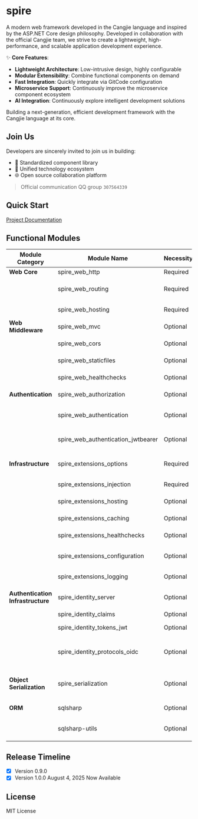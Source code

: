 # spire 

A modern web framework developed in the Cangjie language and inspired by the ASP.NET Core design philosophy. Developed in collaboration with the official Cangjie team, we strive to create a lightweight, high-performance, and scalable application development experience.

✨ **Core Features**:

- **Lightweight Architecture**: Low-intrusive design, highly configurable
- **Modular Extensibility**: Combine functional components on demand
- **Fast Integration**: Quickly integrate via GitCode configuration
- **Microservice Support**: Continuously improve the microservice component ecosystem
- **AI Integration**: Continuously explore intelligent development solutions

Building a next-generation, efficient development framework with the Cangjie language at its core.

## Join Us

Developers are sincerely invited to join us in building:

- 🧩 Standardized component library
- 🔗 Unified technology ecosystem
- 🌐 Open source collaboration platform

> Official communication QQ group `307564339`

## Quick Start

[Project Documentation](https://docs.cangjie-spire.com)

## Functional Modules

| Module Category | Module Name | Necessity | Functional Description |
| -------------- | ----------------------------------- | ------ | ----------------------- |
| **Web Core** | spire_web_http | Required | HTTP Core API |
| | spire_web_routing | Required | Routing and Endpoint Management |
| | spire_web_hosting | Required | Web Hosting Service |
| **Web Middleware** | spire_web_mvc | Optional | MVC Feature Support |
| | spire_web_cors | Optional | Cross-origin middleware |
| | spire_web_staticfiles | Optional | Static file middleware |
| | spire_web_healthchecks | Optional | Health check middleware |
| **Authentication** | spire_web_authorization | Optional | Authorization middleware |
| | spire_web_authentication | Optional | Basic authentication middleware |
| | spire_web_authentication_jwtbearer | Optional | JWT authentication scheme |
| **Infrastructure** | spire_extensions_options | Required | Configuration option management |
| | spire_extensions_injection | Required | Dependency injection |
| | spire_extensions_hosting | Optional | Generic host service |
| | spire_extensions_caching | Optional | Distributed in-memory cache |
| | spire_extensions_healthchecks | Optional | Health check service |
| | spire_extensions_configuration | Optional | Unified Configuration System |
| | spire_extensions_logging | Optional | Logging System |
| **Authentication Infrastructure** | spire_identity_server | Optional | OAuth2.0/OIDC Authentication Service |
| | spire_identity_claims | Optional | Identity Claims |
| | spire_identity_tokens_jwt | Optional | JWT Token Support |
| | spire_identity_protocols_oidc | Optional | OpenID Connect Protocol Implementation |
| **Object Serialization** | spire_serialization | Optional | Field-Driven Object Serialization Tool |
| **ORM** | sqlsharp | Optional | Lightweight ORM |
| | sqlsharp-utils | Optional | Entity Generation Tool |

## Release Timeline

- [x] Version 0.9.0
- [x] Version 1.0.0 August 4, 2025 Now Available

## License

MIT License
